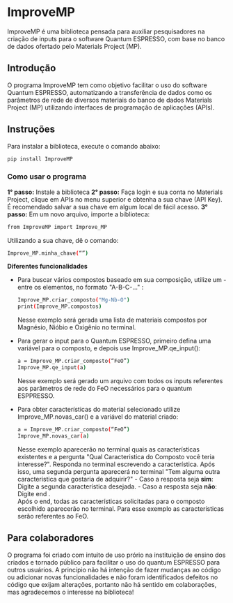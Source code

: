 # ImproveMP

ImproveMP é uma biblioteca pensada para auxiliar pesquisadores na criação de inputs para o software Quantum ESPRESSO, com base no banco de dados ofertado pelo Materials Project (MP).

## Introdução

O programa ImproveMP tem como objetivo facilitar o uso do software Quantum ESPRESSO, automatizando a transferência de dados como os parâmetros de rede de diversos materiais do banco de dados Materials Project (MP) utilizando interfaces de programação de aplicações (APIs).

## Instruções

Para instalar a biblioteca, execute o comando abaixo:

```bash
pip install ImproveMP
```

### Como usar o programa 

**1° passo:** 
Instale a biblioteca
**2° passo:**
Faça login e sua conta no Materials Project, clique em APIs no menu superior e obtenha a sua chave (API Key).
É recomendado salvar a sua chave em algum local de fácil acesso.
**3° passo:**
Em um novo arquivo, importe a biblioteca:
```bash
from ImproveMP import Improve_MP
```
Utilizando a sua chave, dê o comando:
```bash
Improve_MP.minha_chave(“”)
```
**Diferentes funcionalidades**

- Para buscar vários compostos baseado em sua composição, utilize um - entre os elementos, no formato "A-B-C-..." :
    ```bash
    Improve_MP.criar_composto("Mg-Nb-O")
    print(Improve_MP.compostos)
    ```
    Nesse exemplo será gerada uma lista de materiais compostos por Magnésio, Nióbio e Oxigênio no terminal.

- Para gerar o input para o Quantum ESPRESSO, primeiro defina uma variável para o composto, e depois use Improve_MP.qe_input():
    ```bash
    a = Improve_MP.criar_composto(“FeO”)
    Improve_MP.qe_input(a)
    ```
    Nesse exemplo será gerado um arquivo com todos os inputs referentes aos parâmetros de rede do FeO necessários para o quantum ESPPRESSO.

- Para obter características do material selecionado utilize Improve_MP.novas_car() e a variável do material criado:
    ```bash
    a = Improve_MP.criar_composto(“FeO”)
    Improve_MP.novas_car(a)
    ```
    Nesse exemplo aparecerão no terminal quais as características existentes e a pergunta "Qual Caracteristica do Composto você teria interesse?".
    Responda no terminal escrevendo a característica.
    Após isso, uma segunda pergunta aparecerá no terminal "Tem alguma outra caracteristica que gostaria de adquirir?"
        - Caso a resposta seja **sim**:
            Digite a segunda característica desejada.
        - Caso a resposta seja **não**: 
            Digite end .       
    Após o end, todas as características solicitadas para o composto escolhido aparecerão no terminal. Para esse exemplo as características serão referentes ao FeO.


## Para colaboradores

O programa foi criado com intuito de uso prório na instituição de ensino dos criados e tornado público para facilitar o uso do quantum ESPRESSO para outros usuários. 
A princípio não há intenção de fazer mudanças ao código ou adicionar novas funcionalidades e não foram identificados defeitos no código que exijam alterações, portanto não há sentido em colaborações, mas agradecemos o interesse na biblioteca!